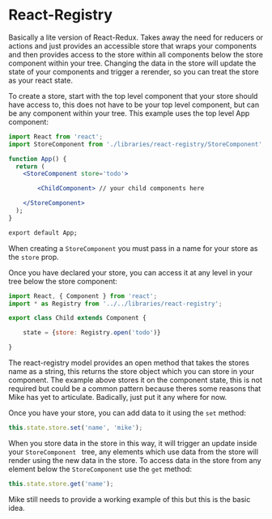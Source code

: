 # React-Registry

Basically a lite version of React-Redux. Takes away the need for reducers or actions and just provides an accessible
 store that wraps your components and then provides access to the store within all components below the store
  component within your tree. Changing the data in the store will update the state of your components and trigger a
   rerender, so you can treat the store as your react state.
   
To create a store, start with the top level component that your store should have access to, this does not have to be
 your top level component, but can be any component within your tree. This example uses the top level App component:
 
```jsx harmony
import React from 'react';
import StoreComponent from './libraries/react-registry/StoreComponent';

function App() {
  return (
    <StoreComponent store='todo'>

        <ChildComponent> // your child components here

    </StoreComponent>
  );
}

export default App;
```

When creating a `StoreComponent` you must pass in a name for your store as the `store` prop.

Once you have declared your store, you can access it at any level in your tree below the store component:
```jsx harmony
import React, { Component } from 'react';
import * as Registry from '../../libraries/react-registry';

export class Child extends Component {

    state = {store: Registry.open('todo')}

}
```

The react-registry model provides an open method that takes the stores name as a string, this returns the store
 object which you can store in your component. The example above stores it on the component state, this is not
  required but could be a common pattern because theres some reasons that Mike has yet to articulate. Badically, just
   put it any where for now.
   
   Once you have your store, you can add data to it using the `set` method:
   
```jsx harmony
this.state.store.set('name', 'mike');
```

When you store data in the store in this way, it will trigger an update inside your `StoreComponent
` tree, any elements which use data from the store will render using the new data in the store. To access data in the
 store from any element below the `StoreComponent` use the `get` method:
 ```jsx harmony
this.state.store.get('name');
```

Mike still needs to provide a working example of this but this is the basic idea.
